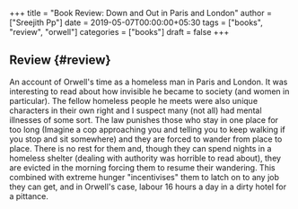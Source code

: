+++
title = "Book Review: Down and Out in Paris and London"
author = ["Sreejith Pp"]
date = 2019-05-07T00:00:00+05:30
tags = ["books", "review", "orwell"]
categories = ["books"]
draft = false
+++

## Review {#review}

An account of Orwell's time as a homeless man in Paris and London. It was interesting to read about how invisible he became to society (and women in particular). The fellow homeless people he meets were also unique characters in their own right and I suspect many (not all) had mental illnesses of some sort. The law punishes those who stay in one place for too long (Imagine a cop approaching you and telling you to keep walking if you stop and sit somewhere) and they are forced to wander from place to place. There is no rest for them and, though they can spend nights in a homeless shelter (dealing with authority was horrible to read about), they are evicted in the morning forcing them to resume their wandering. This combined with extreme hunger "incentivises" them to latch on to any job they can get, and in Orwell's case, labour 16 hours a day in a dirty hotel for a pittance.
